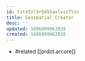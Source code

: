 ```yaml
---
id: tst43zl5r9452avlviiflos
title: Geospatial Creator
desc: ''
updated: 1696999962928
created: 1696999962928
---
```

- #related [[prdct.arcore]]